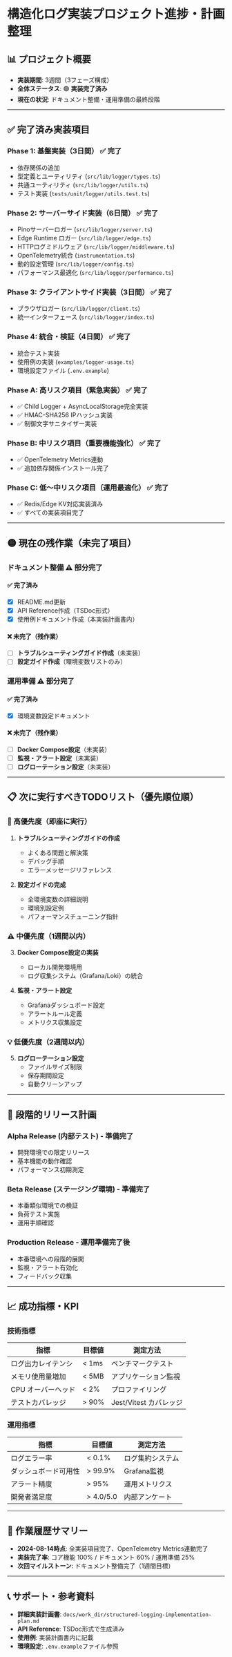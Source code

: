 # 構造化ログ実装プロジェクト進捗・計画整理

## 📊 プロジェクト概要

- **実装期間**: 3週間（3フェーズ構成）
- **全体ステータス**: 🟢 **実装完了済み**
- **現在の状況**: ドキュメント整備・運用準備の最終段階

---

## ✅ 完了済み実装項目

### Phase 1: 基盤実装（3日間） ✅ **完了**

- 依存関係の追加
- 型定義とユーティリティ (`src/lib/logger/types.ts`)
- 共通ユーティリティ (`src/lib/logger/utils.ts`)
- テスト実装 (`tests/unit/logger/utils.test.ts`)

### Phase 2: サーバーサイド実装（6日間） ✅ **完了**

- Pinoサーバーロガー (`src/lib/logger/server.ts`)
- Edge Runtime ロガー (`src/lib/logger/edge.ts`)
- HTTPログミドルウェア (`src/lib/logger/middleware.ts`)
- OpenTelemetry統合 (`instrumentation.ts`)
- 動的設定管理 (`src/lib/logger/config.ts`)
- パフォーマンス最適化 (`src/lib/logger/performance.ts`)

### Phase 3: クライアントサイド実装（3日間） ✅ **完了**

- ブラウザロガー (`src/lib/logger/client.ts`)
- 統一インターフェース (`src/lib/logger/index.ts`)

### Phase 4: 統合・検証（4日間） ✅ **完了**

- 統合テスト実装
- 使用例の実装 (`examples/logger-usage.ts`)
- 環境設定ファイル (`.env.example`)

### Phase A: 高リスク項目（緊急実装） ✅ **完了**

- ✅ Child Logger + AsyncLocalStorage完全実装
- ✅ HMAC-SHA256 IPハッシュ実装
- ✅ 制御文字サニタイザー実装

### Phase B: 中リスク項目（重要機能強化） ✅ **完了**

- ✅ OpenTelemetry Metrics連動
- ✅ 追加依存関係インストール完了

### Phase C: 低〜中リスク項目（運用最適化） ✅ **完了**

- ✅ Redis/Edge KV対応実装済み
- ✅ すべての実装項目完了

---

## 🟡 現在の残作業（未完了項目）

### ドキュメント整備 ⚠️ **部分完了**

#### ✅ 完了済み

- [x] README.md更新
- [x] API Reference作成（TSDoc形式）
- [x] 使用例ドキュメント作成（本実装計画書内）

#### ❌ 未完了（残作業）

- [ ] **トラブルシューティングガイド作成**（未実装）
- [ ] **設定ガイド作成**（環境変数リストのみ）

### 運用準備 ⚠️ **部分完了**

#### ✅ 完了済み

- [x] 環境変数設定ドキュメント

#### ❌ 未完了（残作業）

- [ ] **Docker Compose設定**（未実装）
- [ ] **監視・アラート設定**（未実装）
- [ ] **ログローテーション設定**（未実装）

---

## 📋 次に実行すべきTODOリスト（優先順位順）

### 🚨 高優先度（即座に実行）

1. **トラブルシューティングガイドの作成**
   - よくある問題と解決策
   - デバッグ手順
   - エラーメッセージリファレンス

2. **設定ガイドの完成**
   - 全環境変数の詳細説明
   - 環境別設定例
   - パフォーマンスチューニング指針

### ⚠️ 中優先度（1週間以内）

3. **Docker Compose設定の実装**
   - ローカル開発環境用
   - ログ収集システム（Grafana/Loki）の統合

4. **監視・アラート設定**
   - Grafanaダッシュボード設定
   - アラートルール定義
   - メトリクス収集設定

### 💡 低優先度（2週間以内）

5. **ログローテーション設定**
   - ファイルサイズ制限
   - 保存期間設定
   - 自動クリーンアップ

---

## 🎯 段階的リリース計画

### Alpha Release (内部テスト) - 準備完了

- 開発環境での限定リリース
- 基本機能の動作確認
- パフォーマンス初期測定

### Beta Release (ステージング環境) - 準備完了

- 本番類似環境での検証
- 負荷テスト実施
- 運用手順確認

### Production Release - 運用準備完了後

- 本番環境への段階的展開
- 監視・アラート有効化
- フィードバック収集

---

## 📈 成功指標・KPI

### 技術指標

| 指標               | 目標値 | 測定方法               |
| ------------------ | ------ | ---------------------- |
| ログ出力レイテンシ | < 1ms  | ベンチマークテスト     |
| メモリ使用量増加   | < 5MB  | アプリケーション監視   |
| CPU オーバーヘッド | < 2%   | プロファイリング       |
| テストカバレッジ   | > 90%  | Jest/Vitest カバレッジ |

### 運用指標

| 指標                 | 目標値    | 測定方法         |
| -------------------- | --------- | ---------------- |
| ログエラー率         | < 0.1%    | ログ集約システム |
| ダッシュボード可用性 | > 99.9%   | Grafana監視      |
| アラート精度         | > 95%     | 運用メトリクス   |
| 開発者満足度         | > 4.0/5.0 | 内部アンケート   |

---

## 📝 作業履歴サマリー

- **2024-08-14時点**: 全実装項目完了、OpenTelemetry Metrics連動完了
- **実装完了率**: コア機能 100% / ドキュメント 60% / 運用準備 25%
- **次回マイルストーン**: ドキュメント整備完了（1週間目標）

---

## 📞 サポート・参考資料

- **詳細実装計画書**: `docs/work_dir/structured-logging-implementation-plan.md`
- **API Reference**: TSDoc形式で生成済み
- **使用例**: 実装計画書内に記載
- **環境設定**: `.env.example`ファイル参照
